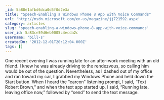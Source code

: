 ```yaml
---
_id: 5a88e1afbd6dca0d5f0d2e3a
title: "Speech-Enabling a Windows Phone 8 App with Voice Commands"
url: 'http://msdn.microsoft.com/en-us/magazine/jj721592.aspx'
category: articles
slug: 'speech-enabling-a-windows-phone-8-app-with-voice-commands'
user_id: 5a83ce59d6eb0005c4ecda2c
username: 'bill-s'
createdOn: '2012-12-01T20:12:04.000Z'
tags: []
---
```


One recent evening I was running late for an after-work meeting with an old friend. I knew he was already driving to the rendezvous, so calling him would be out of the question. Nevertheless, as I dashed out of my office and ran toward my car, I grabbed my Windows Phone and held down the Start button. When I heard the “earcon” listening prompt, I said, “Text Robert Brown,” and when the text app started up, I said, “Running late, leaving office now,” followed by “send” to send the text message.
